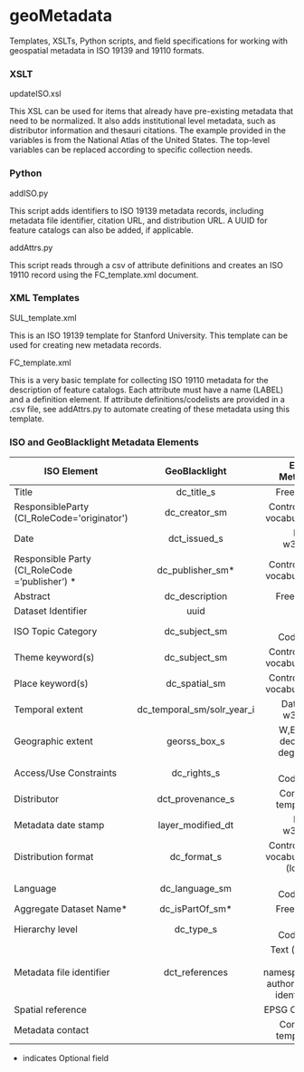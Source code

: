 # geoMetadata
Templates, XSLTs, Python scripts, and field specifications for working with geospatial metadata in ISO 19139 and 19110 formats.


### XSLT

updateISO.xsl

This XSL can be used for items that already have pre-existing metadata that need to be normalized. It also adds institutional level metadata, such as distributor information and thesauri citations. The example provided in the variables is from the National Atlas of the United States. The top-level variables can be replaced according to specific collection needs.

### Python

addISO.py

This script adds identifiers to ISO 19139 metadata records, including metadata file identifier, citation URL, and distribution URL. A UUID for feature catalogs can also be added, if applicable.

addAttrs.py

This script reads through a csv of attribute definitions and creates an ISO 19110 record using the FC_template.xml document.

### XML Templates

SUL_template.xml 

This is an ISO 19139 template for Stanford University. This template can be used for creating new metadata records.

FC_template.xml

This is a very basic template for collecting ISO 19110 metadata for the description of feature catalogs. Each attribute must have a name (LABEL) and a definition element. If attribute definitions/codelists are provided in a .csv file, see addAttrs.py to automate creating of these metadata using this template.

### ISO and GeoBlacklight Metadata Elements

| ISO Element       | GeoBlacklight  | Entry Method  |
| ------------- |:-------------:| -----:|
| Title      | dc_title_s | Free text |
| ResponsibleParty (CI_RoleCode='originator') |dc_creator_sm| Controlled vocabulary |
| Date | dct_issued_s     | Date w3cdtf |
| Responsible Party (CI_RoleCode =’publisher’) *| dc_publisher_sm*   | Controlled vocabulary |
| Abstract | dc_description | Free text |
| Dataset Identifier | uuid | URI |
| ISO Topic Category | dc_subject_sm | ISO Codelist |
| Theme keyword(s) | dc_subject_sm | Controlled vocabulary |
| Place keyword(s) | dc_spatial_sm | Controlled vocabulary |
| Temporal extent | dc_temporal_sm/solr_year_i | Date(s) w3cdtf |
| Geographic extent | georss_box_s | W,E,N,S decimal degrees |
| Access/Use Constraints | dc_rights_s | ISO Codelist |
| Distributor | dct_provenance_s | Contact template |
| Metadata date stamp | layer_modified_dt | Date w3cdtf |
| Distribution format | dc_format_s | Controlled vocabulary (local) |
| Language | dc_language_sm | ISO Codelist |
| Aggregate Dataset Name* |dc_isPartOf_sm*  | Free text |
| Hierarchy level | dc_type_s | ISO Codelist |
| Metadata file identifier | dct_references | Text (uuid or namespace authority + identifier |
| Spatial reference |  | EPSG Code |
| Metadata contact |  | Contact template |

* indicates Optional field




